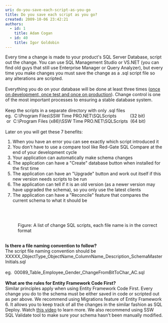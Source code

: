 ```yaml
---
uri: do-you-save-each-script-as-you-go
title: Do you save each script as you go?
created: 2009-10-06 23:42:21
authors:
  - id: 1
    title: Adam Cogan
  - id: 40
    title: Igor Goldobin
---
```





<span class='intro'> Every time a change is made to your product's SQL Server Database, script out the change. You can use SQL Management Studio or VS.NET (you can find old guys that still use Enterprise Manager or Query Analyzer), but every time you make changes you must save the change as a .sql script file so any alterations are scripted. <br>
<br>
Everything you do on your database will be done at least three times (<a shape="rect" href="/do-you-have-separate-development-testing-and-production-environments">once on development, once test and once on production</a>). Change control is one of the most important processes to ensuring a stable database system.&#160;<br>
<br>
Keep the scripts in a separate directory with only .sql files <br>
eg.&#160;&#160;C&#58;\Program Files\SSW Time PRO.NET\SQLScripts&#160;&#160;&#160;&#160;&#160;&#160;&#160;&#160; &#160; (32 bit)<br>
&#160;or&#160;&#160;C&#58;\Program Files (x86)\SSW Time PRO.NET\SQLScripts&#160; (64 bit)<br>
<br>
Later on you will get these&#160;7 benefits&#58; 
 </span>

<ol><li>​When you have an error you can see exactly which script introduced it </li><li>You don't have to use a compare tool like Red-Gate SQL Compare at the end of your development cycle </li><li>Your application can automatically make schema changes </li><li>The application can have a &quot;Create&quot; database button when installed for the first time </li><li>The application can have an &quot;Upgrade&quot; button and work out itself if this new version needs scripts to be run </li><li>The application can tell if it is an old version (as a newer version may have upgraded the schema), so you only use the latest clients </li><li>The application can have a &quot;Reconcile&quot; feature that compares the current schema to what it should be </li></ol>
<br>
<dl class="image"><dt> 
      <img src="/PublishingImages/ChangeScripts.jpg" alt="" />&#160;</dt><dd>Figure&#58; A list of change SQL scripts, each file name is in the correct format </dd></dl>
<br>
<strong>Is there a file naming convention to follow?</strong><br> The script file naming convention should be XXXXX_ObjectType_ObjectName_ColumnName_Description_SchemaMasterInitials.sql 
<br><br> eg.&#160; 00089_Table_Employee_Gender_ChangeFromBitToChar_AC.sql
<div>
   <br>
</div><div>
   <strong>What are the rules for Entity Framework Code Fi​​rst?</strong><br></div><div>Similar principles apply when using Entity Framework Code First. Every change you do to the schema must be either&#160;saved in code or scripted out as per above. We recommend using Migrations feature of Entity Framework 6. It allows you to keep track of all the changes in the similar fashion as SQL Deploy. Watch <a href="http&#58;//tv.ssw.com/4902/use-code-first-entity-framework-brendan-richards">this video</a> to learn more. We also recommend using SSW SQL Validate tool to make sure your schema hasn't been manually&#160;modified.​</div>



